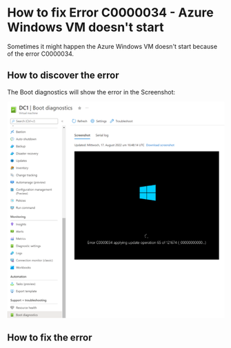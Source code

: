 # How to fix Error C0000034 - Azure Windows VM doesn't start

Sometimes it might happen the Azure Windows VM doesn't start because of the error C0000034.

## How to discover the error
The Boot diagnostics will show the error in the Screenshot:

![Boot diagnostics - error C0000034](assets/errorC0000034.png)

## How to fix the error
